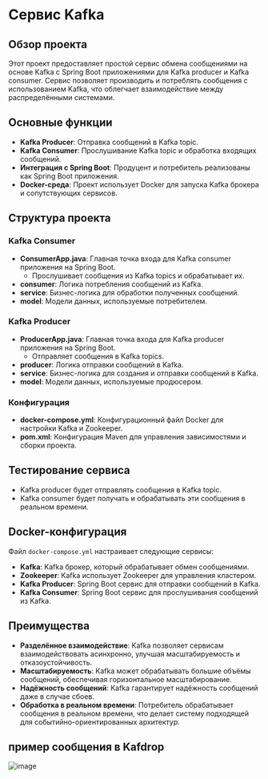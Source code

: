 # Сервис Kafka

## Обзор проекта
Этот проект предоставляет простой сервис обмена сообщениями на основе Kafka с Spring Boot приложениями для Kafka producer и Kafka consumer. Сервис позволяет производить и потреблять сообщения с использованием Kafka, что облегчает взаимодействие между распределёнными системами.

## Основные функции
- **Kafka Producer**: Отправка сообщений в Kafka topic.
- **Kafka Consumer**: Прослушивание Kafka topic и обработка входящих сообщений.
- **Интеграция с Spring Boot**: Продуцент и потребитель реализованы как Spring Boot приложения.
- **Docker-среда**: Проект использует Docker для запуска Kafka брокера и сопутствующих сервисов.

## Структура проекта
### Kafka Consumer
- **ConsumerApp.java**: Главная точка входа для Kafka consumer приложения на Spring Boot.
  - Прослушивает сообщения из Kafka topics и обрабатывает их.
- **consumer**: Логика потребления сообщений из Kafka.
- **service**: Бизнес-логика для обработки полученных сообщений.
- **model**: Модели данных, используемые потребителем.

### Kafka Producer
- **ProducerApp.java**: Главная точка входа для Kafka producer приложения на Spring Boot.
  - Отправляет сообщения в Kafka topics.
- **producer**: Логика отправки сообщений в Kafka.
- **service**: Бизнес-логика для создания и отправки сообщений в Kafka.
- **model**: Модели данных, используемые продюсером.

### Конфигурация
- **docker-compose.yml**: Конфигурационный файл Docker для настройки Kafka и Zookeeper.
- **pom.xml**: Конфигурация Maven для управления зависимостями и сборки проекта.

## Тестирование сервиса
- Kafka producer будет отправлять сообщения в Kafka topic.
- Kafka consumer будет получать и обрабатывать эти сообщения в реальном времени.

## Docker-конфигурация
Файл `docker-compose.yml` настраивает следующие сервисы:
- **Kafka**: Kafka брокер, который обрабатывает обмен сообщениями.
- **Zookeeper**: Kafka использует Zookeeper для управления кластером.
- **Kafka Producer**: Spring Boot сервис для отправки сообщений в Kafka.
- **Kafka Consumer**: Spring Boot сервис для прослушивания сообщений из Kafka.

## Преимущества
- **Разделённое взаимодействие**: Kafka позволяет сервисам взаимодействовать асинхронно, улучшая масштабируемость и отказоустойчивость.
- **Масштабируемость**: Kafka может обрабатывать большие объёмы сообщений, обеспечивая горизонтальное масштабирование.
- **Надёжность сообщений**: Kafka гарантирует надёжность сообщений даже в случае сбоев.
- **Обработка в реальном времени**: Потребитель обрабатывает сообщения в реальном времени, что делает систему подходящей для событийно-ориентированных архитектур.
## пример сообщения в Kafdrop
![image](https://github.com/user-attachments/assets/db907d83-4219-4fa2-9b14-d046e05120bf)
